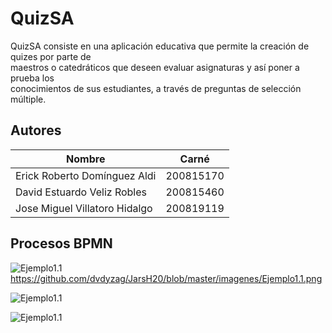QuizSA
======

QuizSA consiste en una aplicación educativa que permite la creación de quizes por parte de                              
maestros o catedráticos que deseen evaluar asignaturas y así poner a prueba los                          
conocimientos de sus estudiantes, a través de preguntas de selección múltiple.

## Autores
Nombre | Carné
------------- | -------------
Erick Roberto Domínguez Aldi  | 200815170 
David Estuardo Veliz Robles  | 200815460
Jose Miguel Villatoro Hidalgo  | 200819119

## Procesos BPMN

![Ejemplo1.1](https://raw.github.com/dvdyzag/JarsH20/master/imagenes/Ejemplo1.1.png "Ejemplo1.1")
              https://github.com/dvdyzag/JarsH20/blob/master/imagenes/Ejemplo1.1.png
              
![Ejemplo1.1](https://raw.github.com/erickecys/QuizSA/master/QuizAS/imagenes/01_Flujo_General_Catedratico.png "Ejemplo1.1")

![Ejemplo1.1](https://raw.github.com/erickecys/QuizSA/master/imagenes/01_Flujo_General_Catedratico.png "Ejemplo1.1")
              
              
